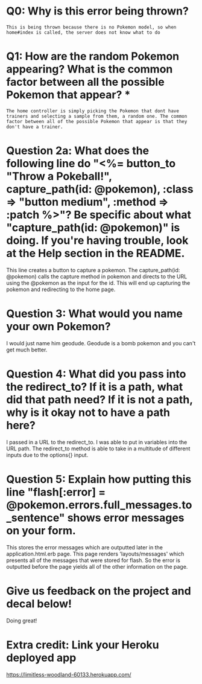 # Q0: Why is this error being thrown?
	This is being thrown because there is no Pokemon model, so when home#index is called, the server does not know what to do

# Q1: How are the random Pokemon appearing? What is the common factor between all the possible Pokemon that appear? *
	The home controller is simply picking the Pokemon that dont have trainers and selecting a sample from them, a random one. The common factor between all of the possible Pokemon that appear is that they don't have a trainer.

# Question 2a: What does the following line do "<%= button_to "Throw a Pokeball!", capture_path(id: @pokemon), :class => "button medium", :method => :patch %>"? Be specific about what "capture_path(id: @pokemon)" is doing. If you're having trouble, look at the Help section in the README.
This line creates a button to capture a pokemon. The capture_path(id: @pokemon) calls the capture method in pokemon and directs to the URL using the @pokemon as the input for the id. This will end up capturing the pokemon and redirecting to the home page.

# Question 3: What would you name your own Pokemon?
I would just name him geodude. Geodude is a bomb pokemon and you can't get much better.

# Question 4: What did you pass into the redirect_to? If it is a path, what did that path need? If it is not a path, why is it okay not to have a path here?
I passed in a URL to the redirect_to. I was able to put in variables into the URL path. The redirect_to method is able to take in a multitude of different inputs due to the options{} input.

# Question 5: Explain how putting this line "flash[:error] = @pokemon.errors.full_messages.to_sentence" shows error messages on your form.
This stores the error messages which are outputted later in the application.html.erb page. This page renders 'layouts/messages' which presents all of the messages that were stored for flash. So the error is outputted before the page yields all of the other information on the page.

# Give us feedback on the project and decal below!
Doing great!

# Extra credit: Link your Heroku deployed app
https://limitless-woodland-60133.herokuapp.com/

